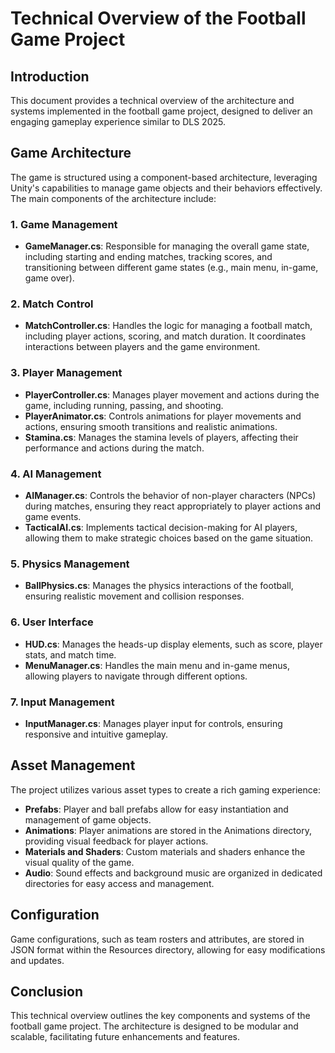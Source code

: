 # Technical Overview of the Football Game Project

## Introduction
This document provides a technical overview of the architecture and systems implemented in the football game project, designed to deliver an engaging gameplay experience similar to DLS 2025.

## Game Architecture
The game is structured using a component-based architecture, leveraging Unity's capabilities to manage game objects and their behaviors effectively. The main components of the architecture include:

### 1. Game Management
- **GameManager.cs**: Responsible for managing the overall game state, including starting and ending matches, tracking scores, and transitioning between different game states (e.g., main menu, in-game, game over).

### 2. Match Control
- **MatchController.cs**: Handles the logic for managing a football match, including player actions, scoring, and match duration. It coordinates interactions between players and the game environment.

### 3. Player Management
- **PlayerController.cs**: Manages player movement and actions during the game, including running, passing, and shooting.
- **PlayerAnimator.cs**: Controls animations for player movements and actions, ensuring smooth transitions and realistic animations.
- **Stamina.cs**: Manages the stamina levels of players, affecting their performance and actions during the match.

### 4. AI Management
- **AIManager.cs**: Controls the behavior of non-player characters (NPCs) during matches, ensuring they react appropriately to player actions and game events.
- **TacticalAI.cs**: Implements tactical decision-making for AI players, allowing them to make strategic choices based on the game situation.

### 5. Physics Management
- **BallPhysics.cs**: Manages the physics interactions of the football, ensuring realistic movement and collision responses.

### 6. User Interface
- **HUD.cs**: Manages the heads-up display elements, such as score, player stats, and match time.
- **MenuManager.cs**: Handles the main menu and in-game menus, allowing players to navigate through different options.

### 7. Input Management
- **InputManager.cs**: Manages player input for controls, ensuring responsive and intuitive gameplay.

## Asset Management
The project utilizes various asset types to create a rich gaming experience:

- **Prefabs**: Player and ball prefabs allow for easy instantiation and management of game objects.
- **Animations**: Player animations are stored in the Animations directory, providing visual feedback for player actions.
- **Materials and Shaders**: Custom materials and shaders enhance the visual quality of the game.
- **Audio**: Sound effects and background music are organized in dedicated directories for easy access and management.

## Configuration
Game configurations, such as team rosters and attributes, are stored in JSON format within the Resources directory, allowing for easy modifications and updates.

## Conclusion
This technical overview outlines the key components and systems of the football game project. The architecture is designed to be modular and scalable, facilitating future enhancements and features.